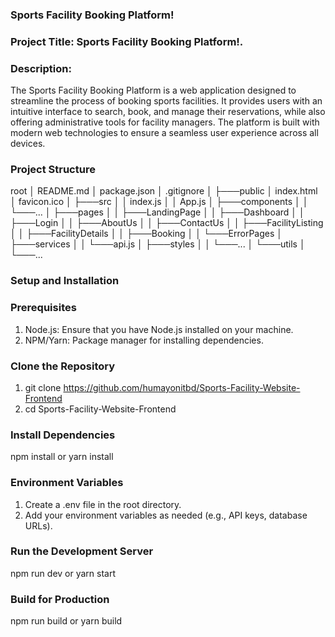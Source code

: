### Sports Facility Booking Platform!
### Project Title: Sports Facility Booking Platform!.
### Description:
The Sports Facility Booking Platform is a web application designed to streamline the process of booking sports facilities. It provides users with an intuitive interface to search, book, and manage their reservations, while also offering administrative tools for facility managers. The platform is built with modern web technologies to ensure a seamless user experience across all devices.

### Project Structure
root
│   README.md
│   package.json
│   .gitignore
│
├───public
│       index.html
│       favicon.ico
│
├───src
│   │   index.js
│   │   App.js
│   ├───components
│   │   └───...
│   ├───pages
│   │   ├───LandingPage
│   │   ├───Dashboard
│   │   ├───Login
│   │   ├───AboutUs
│   │   ├───ContactUs
│   │   ├───FacilityListing
│   │   ├───FacilityDetails
│   │   ├───Booking
│   │   └───ErrorPages
│   ├───services
│   │   └───api.js
│   ├───styles
│   │   └───...
│   └───utils
│       └───...


### Setup and Installation
### Prerequisites
1. Node.js: Ensure that you have Node.js installed on your machine.
2. NPM/Yarn: Package manager for installing dependencies.

### Clone the Repository
1. git clone https://github.com/humayonitbd/Sports-Facility-Website-Frontend
2. cd Sports-Facility-Website-Frontend

### Install Dependencies
npm install
 or
yarn install

### Environment Variables
1. Create a .env file in the root directory.
2. Add your environment variables as needed (e.g., API keys, database URLs).

### Run the Development Server
npm run dev
 or
yarn start

### Build for Production
npm run build
 or
yarn build
